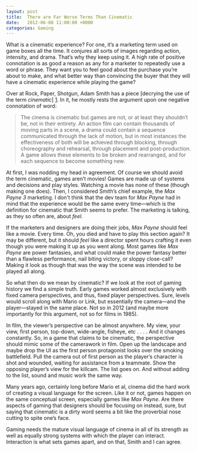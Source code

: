 ```yaml
---
layout: post
title:  There are Far Worse Terms Than Cinematic
date:   2012-06-08 11:00:00 +0000
categories: Gaming
---
```


What is a cinematic experience? For one, it’s a marketing term used on game boxes all the time. It conjures all sorts of images regarding action, intensity, and drama. That’s why they keep using it. A high rate of positive connotation is as good a reason as any for a marketer to repeatedly use a word or phrase. They want you to feel good about the purchase you’re about to make, and what better way than convincing the buyer that they will have a cinematic experience while playing the game?

Over at Rock, Paper, Shotgun, Adam Smith has a piece [decrying the use of the term *cinematic*] [1]. In it, he mostly rests the argument upon one negative connotation of word:
> The cinema is cinematic but games are not, or at least they shouldn’t be, not in their entirety. An action film can contain thousands of moving parts in a scene, a drama could contain a sequence communicated through the lack of motion, but in most instances the effectiveness of both will be achieved through blocking, through choreography and rehearsal, through placement and post-production. A game allows these elements to be broken and rearranged, and for each sequence to become something new.

At first, I was nodding my head in agreement. Of course we should avoid the term cinematic, games aren’t movies! Games are made up of systems and decisions and play styles. Watching a movie has none of these (though making one does). Then, I considered Smith’s chief example, the *Max Payne 3* marketing. I don't think that the dev team for *Max Payne* had in mind that the experience would be the same every time—which is the definition for cinematic that Smith seems to prefer. The marketing is talking, as they so often are, about *feel*.

If the marketers and designers are doing their jobs, *Max Payne* should feel like a movie. Every time. Oh, you died and have to play this section again? It may be different, but it should *feel* like a director spent hours crafting it even though you were making it up as you went along. Most games like *Max Payne* are power fantasies, and what could make the power fantasy better than a flawless performance, nail biting victory, or sloppy close-call? Making it look as though that was the way the scene was intended to be played all along.

So what then do we mean by cinematic? If we look at the root of gaming history we find a simple truth. Early games worked almost exclusively with fixed camera perspectives, and thus, fixed player perspectives. Sure, levels would scroll along with Mario or Link, but essentially the camera—and the player—stayed in the same place. Not so in 2012 (and maybe more importantly for this argument, not so for films in 1985).

In film, the viewer’s perspective can be almost anywhere. My view, your view, first person, top-down, wide-angle, fisheye, etc . . . . And it changes constantly. So, in a game that claims to be cinematic, the perspective should mimic some of the camerawork in film. Open up the landscape and maybe drop the UI as the first person protagonist looks over the smoking battlefield. Pull the camera out of first person as the player’s character is shot and wounded, waiting for assistance from a teammate. Show the opposing player’s view for the killcam. The list goes on. And without adding to the list, sound and music work the same way.

Many years ago, certainly long before Mario et al, cinema did the hard work of creating a visual language for the screen. Like it or not, games happen on the same conceptual screen, especially games like *Max Payne*. Are there aspects of gaming that designers should be focusing on instead, sure, but saying that cinematic is a dirty word seems a bit like the proverbial nose cutting to spite one’s face.

Gaming needs the mature visual language of cinema in all of its strength as well as equally strong systems with which the player can interact. Interaction is what sets games apart, and on that, Smith and I can agree.

[1]: http://www.rockpapershotgun.com/2012/05/17/experiences-between-accident-and-animation/

